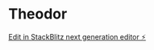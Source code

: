 # Theodor

[Edit in StackBlitz next generation editor ⚡️](https://stackblitz.com/~/github.com/theow96/Theodor)